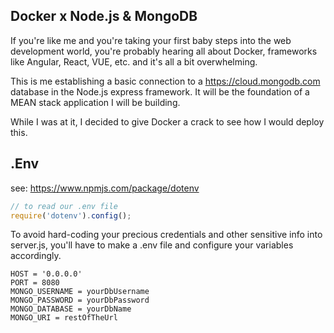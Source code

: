 ## Docker x Node.js & MongoDB

If you're like me and you're taking your first baby steps into the web development world,
you're probably hearing all about Docker, frameworks like Angular, React, VUE, etc. and it's all a bit overwhelming.

This is me establishing a basic connection to a https://cloud.mongodb.com database in the Node.js express framework.
It will be the foundation of a MEAN stack application I will be building.

While I was at it, I decided to give Docker a crack to see how I would deploy this.

## .Env

see: https://www.npmjs.com/package/dotenv

```js
// to read our .env file
require('dotenv').config();
```

To avoid hard-coding your precious credentials and other sensitive info into server.js, you'll have to make a .env file and 
configure your variables accordingly.

```
HOST = '0.0.0.0'
PORT = 8080
MONGO_USERNAME = yourDbUsername
MONGO_PASSWORD = yourDbPassword
MONGO_DATABASE = yourDbName
MONGO_URI = restOfTheUrl
```
